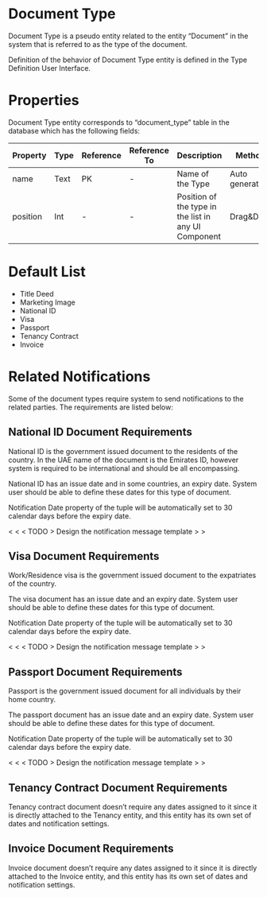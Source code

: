 # Document Type

Document Type is a pseudo entity related to the entity “Document” in the system that is referred to as the type of the document.

Definition of the behavior of Document Type entity is defined in the Type Definition User Interface.

# Properties

Document Type entity corresponds to “document_type” table in the database which has the following fields:

| Property  | Type   | Reference | Reference To | Description | Method
| ------    | ------ | ------    | ------       | ------      | ------
name|Text|PK|-|Name of the Type|Auto generated
position|Int|-|-|Position of the type in the list in any UI Component|Drag&Drop

# Default List

* Title Deed
* Marketing Image
* National ID
* Visa
* Passport
* Tenancy Contract
* Invoice

# Related Notifications

Some of the document types require system to send notifications to the related parties. The requirements are listed below:

## National ID Document Requirements

National ID is the government issued document to the residents of the country. In the UAE name of the document is the Emirates ID, however system is required to be international and should be all encompassing.

National ID has an issue date and in some countries, an expiry date. System user should be able to define these dates for this type of document. 

Notification Date property of the tuple will be automatically set to 30 calendar days before the expiry date.

< < < TODO > Design the notification message template > >

## Visa Document Requirements

Work/Residence visa is the government issued document to the expatriates of the country. 

The visa document has an issue date and an expiry date. System user should be able to define these dates for this type of document.

Notification Date property of the tuple will be automatically set to 30 calendar days before the expiry date.

 < < < TODO > Design the notification message template > >

## Passport Document Requirements

Passport is the government issued document for all individuals by their home country. 

The passport document has an issue date and an expiry date. System user should be able to define these dates for this type of document.

Notification Date property of the tuple will be automatically set to 30 calendar days before the expiry date.

< < < TODO > Design the notification message template > >

## Tenancy Contract Document Requirements

Tenancy contract document doesn’t require any dates assigned to it since it is directly attached to the Tenancy entity, and this entity has its own set of dates and notification settings.

## Invoice Document Requirements

Invoice document doesn’t require any dates assigned to it since it is directly attached to the Invoice entity, and this entity has its own set of dates and notification settings.

